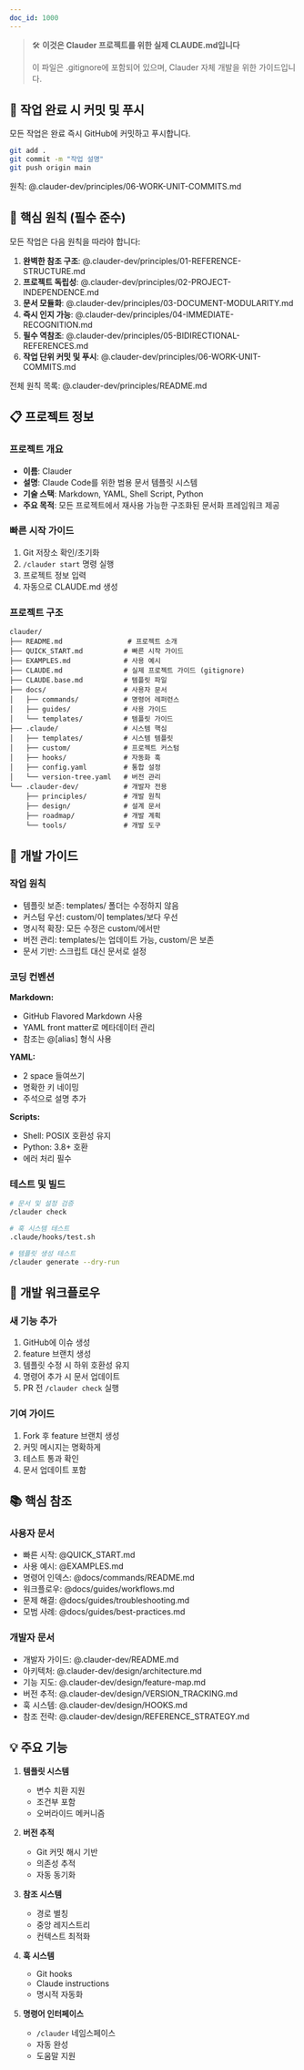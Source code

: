 ```yaml
---
doc_id: 1000
---
```


> 🛠️ **이것은 Clauder 프로젝트를 위한 실제 CLAUDE.md입니다**
> 
> 이 파일은 .gitignore에 포함되어 있으며, 
> Clauder 자체 개발을 위한 가이드입니다.

## 📌 작업 완료 시 커밋 및 푸시

모든 작업은 완료 즉시 GitHub에 커밋하고 푸시합니다.

```bash
git add .
git commit -m "작업 설명"
git push origin main
```

원칙: @.clauder-dev/principles/06-WORK-UNIT-COMMITS.md

## 🚨 핵심 원칙 (필수 준수)

모든 작업은 다음 원칙을 따라야 합니다:

1. **완벽한 참조 구조**: @.clauder-dev/principles/01-REFERENCE-STRUCTURE.md
2. **프로젝트 독립성**: @.clauder-dev/principles/02-PROJECT-INDEPENDENCE.md
3. **문서 모듈화**: @.clauder-dev/principles/03-DOCUMENT-MODULARITY.md
4. **즉시 인지 가능**: @.clauder-dev/principles/04-IMMEDIATE-RECOGNITION.md
5. **필수 역참조**: @.clauder-dev/principles/05-BIDIRECTIONAL-REFERENCES.md
6. **작업 단위 커밋 및 푸시**: @.clauder-dev/principles/06-WORK-UNIT-COMMITS.md

전체 원칙 목록: @.clauder-dev/principles/README.md

## 📋 프로젝트 정보

### 프로젝트 개요
- **이름**: Clauder
- **설명**: Claude Code를 위한 범용 문서 템플릿 시스템
- **기술 스택**: Markdown, YAML, Shell Script, Python
- **주요 목적**: 모든 프로젝트에서 재사용 가능한 구조화된 문서화 프레임워크 제공

### 빠른 시작 가이드
1. Git 저장소 확인/초기화
2. `/clauder start` 명령 실행
3. 프로젝트 정보 입력
4. 자동으로 CLAUDE.md 생성

### 프로젝트 구조
```
clauder/
├── README.md                # 프로젝트 소개
├── QUICK_START.md          # 빠른 시작 가이드
├── EXAMPLES.md             # 사용 예시
├── CLAUDE.md               # 실제 프로젝트 가이드 (gitignore)
├── CLAUDE.base.md          # 템플릿 파일
├── docs/                   # 사용자 문서
│   ├── commands/           # 명령어 레퍼런스
│   ├── guides/             # 사용 가이드
│   └── templates/          # 템플릿 가이드
├── .claude/                # 시스템 핵심
│   ├── templates/          # 시스템 템플릿
│   ├── custom/             # 프로젝트 커스텀
│   ├── hooks/              # 자동화 훅
│   ├── config.yaml         # 통합 설정
│   └── version-tree.yaml   # 버전 관리
└── .clauder-dev/           # 개발자 전용
    ├── principles/         # 개발 원칙
    ├── design/             # 설계 문서
    ├── roadmap/            # 개발 계획
    └── tools/              # 개발 도구
```

## 🔧 개발 가이드

### 작업 원칙
- 템플릿 보존: templates/ 폴더는 수정하지 않음
- 커스텀 우선: custom/이 templates/보다 우선
- 명시적 확장: 모든 수정은 custom/에서만
- 버전 관리: templates/는 업데이트 가능, custom/은 보존
- 문서 기반: 스크립트 대신 문서로 설정

### 코딩 컨벤션
**Markdown:**
- GitHub Flavored Markdown 사용
- YAML front matter로 메타데이터 관리
- 참조는 @[alias] 형식 사용

**YAML:**
- 2 space 들여쓰기
- 명확한 키 네이밍
- 주석으로 설명 추가

**Scripts:**
- Shell: POSIX 호환성 유지
- Python: 3.8+ 호환
- 에러 처리 필수

### 테스트 및 빌드
```bash
# 문서 및 설정 검증
/clauder check

# 훅 시스템 테스트
.claude/hooks/test.sh

# 템플릿 생성 테스트
/clauder generate --dry-run
```

## 🚀 개발 워크플로우

### 새 기능 추가
1. GitHub에 이슈 생성
2. feature 브랜치 생성
3. 템플릿 수정 시 하위 호환성 유지
4. 명령어 추가 시 문서 업데이트
5. PR 전 `/clauder check` 실행

### 기여 가이드
1. Fork 후 feature 브랜치 생성
2. 커밋 메시지는 명확하게
3. 테스트 통과 확인
4. 문서 업데이트 포함

## 📚 핵심 참조

### 사용자 문서
- 빠른 시작: @QUICK_START.md
- 사용 예시: @EXAMPLES.md
- 명령어 인덱스: @docs/commands/README.md
- 워크플로우: @docs/guides/workflows.md
- 문제 해결: @docs/guides/troubleshooting.md
- 모범 사례: @docs/guides/best-practices.md

### 개발자 문서
- 개발자 가이드: @.clauder-dev/README.md
- 아키텍처: @.clauder-dev/design/architecture.md
- 기능 지도: @.clauder-dev/design/feature-map.md
- 버전 추적: @.clauder-dev/design/VERSION_TRACKING.md
- 훅 시스템: @.clauder-dev/design/HOOKS.md
- 참조 전략: @.clauder-dev/design/REFERENCE_STRATEGY.md

## 💡 주요 기능

1. **템플릿 시스템**
   - 변수 치환 지원
   - 조건부 포함
   - 오버라이드 메커니즘

2. **버전 추적**
   - Git 커밋 해시 기반
   - 의존성 추적
   - 자동 동기화

3. **참조 시스템**
   - 경로 별칭
   - 중앙 레지스트리
   - 컨텍스트 최적화

4. **훅 시스템**
   - Git hooks
   - Claude instructions
   - 명시적 자동화

5. **명령어 인터페이스**
   - `/clauder` 네임스페이스
   - 자동 완성
   - 도움말 지원


